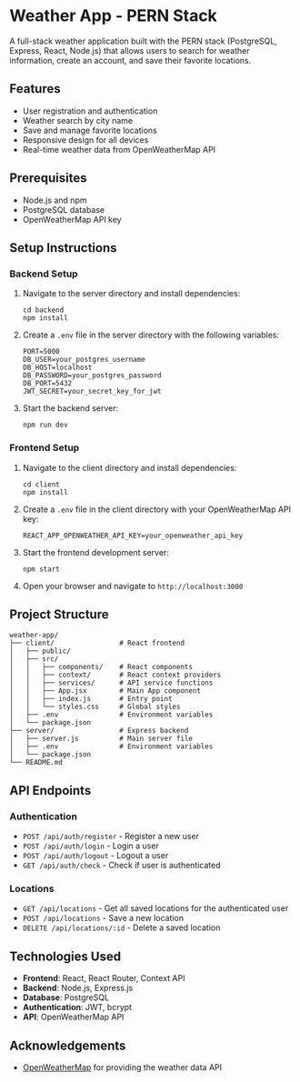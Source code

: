 # Weather App - PERN Stack

A full-stack weather application built with the PERN stack (PostgreSQL, Express, React, Node.js) that allows users to search for weather information, create an account, and save their favorite locations.

## Features

- User registration and authentication
- Weather search by city name
- Save and manage favorite locations
- Responsive design for all devices
- Real-time weather data from OpenWeatherMap API

## Prerequisites

- Node.js and npm
- PostgreSQL database
- OpenWeatherMap API key

## Setup Instructions

### Backend Setup

1. Navigate to the server directory and install dependencies:
   ```
   cd backend
   npm install
   ```

2. Create a `.env` file in the server directory with the following variables:
   ```
   PORT=5000
   DB_USER=your_postgres_username
   DB_HOST=localhost
   DB_PASSWORD=your_postgres_password
   DB_PORT=5432
   JWT_SECRET=your_secret_key_for_jwt
   ```

3. Start the backend server:
   ```
   npm run dev
   ```

### Frontend Setup

1. Navigate to the client directory and install dependencies:
   ```
   cd client
   npm install
   ```

2. Create a `.env` file in the client directory with your OpenWeatherMap API key:
   ```
   REACT_APP_OPENWEATHER_API_KEY=your_openweather_api_key
   ```

3. Start the frontend development server:
   ```
   npm start
   ```

4. Open your browser and navigate to `http://localhost:3000`

## Project Structure

```
weather-app/
├── client/                # React frontend
│   ├── public/
│   ├── src/
│   │   ├── components/    # React components
│   │   ├── context/       # React context providers
│   │   ├── services/      # API service functions
│   │   ├── App.jsx        # Main App component
│   │   ├── index.js       # Entry point
│   │   └── styles.css     # Global styles
│   ├── .env               # Environment variables
│   └── package.json
├── server/                # Express backend
│   ├── server.js          # Main server file
│   ├── .env               # Environment variables
│   └── package.json
└── README.md
```

## API Endpoints

### Authentication
- `POST /api/auth/register` - Register a new user
- `POST /api/auth/login` - Login a user
- `POST /api/auth/logout` - Logout a user
- `GET /api/auth/check` - Check if user is authenticated

### Locations
- `GET /api/locations` - Get all saved locations for the authenticated user
- `POST /api/locations` - Save a new location
- `DELETE /api/locations/:id` - Delete a saved location

## Technologies Used

- **Frontend**: React, React Router, Context API
- **Backend**: Node.js, Express.js
- **Database**: PostgreSQL
- **Authentication**: JWT, bcrypt
- **API**: OpenWeatherMap API


## Acknowledgements

- [OpenWeatherMap](https://openweathermap.org/) for providing the weather data API